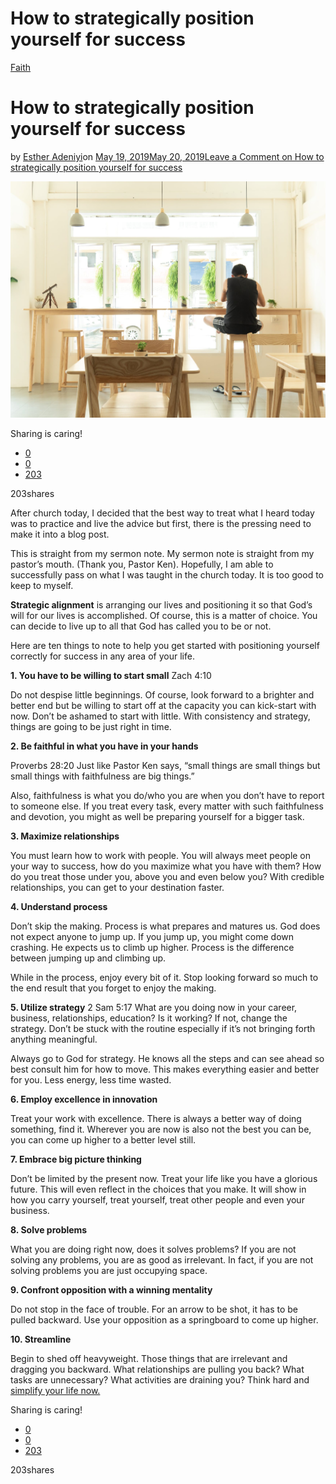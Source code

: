 # How to strategically position yourself for success

[Faith](https://estheradeniyi.com/category/faith/)
# How to strategically position yourself for success

by [Esther Adeniyi](https://estheradeniyi.com/author/esther-adeniyi/)on [May 19, 2019May 20, 2019](https://estheradeniyi.com/how-to-strategically-position-yourself-for-success/)[Leave a Comment on How to strategically position yourself for success](https://estheradeniyi.com/how-to-strategically-position-yourself-for-success/#respond)

![](images\position-yourself-for-success.jpeg)

Sharing is caring!

- [0](https://www.facebook.com/sharer/sharer.php?u=https%3A%2F%2Festheradeniyi.com%2Fhow-to-strategically-position-yourself-for-success%2F&amp;t=How%20to%20strategically%20position%20yourself%20for%20success)
- [0](https://twitter.com/intent/tweet?text=How%20to%20strategically%20position%20yourself%20for%20success&amp;url=https%3A%2F%2Festheradeniyi.com%2Fhow-to-strategically-position-yourself-for-success%2F)
- [203](#)

203shares

After church today, I decided that the best way to treat what I heard today was to practice and live the advice but first, there is the pressing need to make it into a blog post.

This is straight from my sermon note. My sermon note is straight from my pastor&#x2019;s mouth. (Thank you, Pastor Ken). Hopefully, I am able to successfully pass on what I was taught in the church today. It is too good to keep to myself.

**Strategic alignment** is arranging our lives and positioning it so that God&#x2019;s will for our lives is accomplished. Of course, this is a matter of choice. You can decide to live up to all that God has called you to be or not.

Here are ten things to note to help you get started with positioning yourself correctly for success in any area of your life.

**1. You have to be willing to start small**
 Zach 4:10

Do not despise little beginnings. Of course, look forward to a brighter and better end but be willing to start off at the capacity you can kick-start with now. Don&#x2019;t be ashamed to start with little. With consistency and strategy, things are going to be just right in time.

**2. Be faithful in what you have in your hands**

Proverbs 28:20
 Just like Pastor Ken says, &#x201C;small things are small things but small things with faithfulness are big things.&#x201D;

Also, faithfulness is what you do/who you are when you don&#x2019;t have to report to someone else. If you treat every task, every matter with such faithfulness and devotion, you might as well be preparing yourself for a bigger task.

**3. Maximize relationships**

You must learn how to work with people. You will always meet people on your way to success, how do you maximize what you have with them? How do you treat those under you, above you and even below you? With credible relationships, you can get to your destination faster.

**4. Understand process**

Don&#x2019;t skip the making. Process is what prepares and matures us. God does not expect anyone to jump up. If you jump up, you might come down crashing. He expects us to climb up higher. Process is the difference between jumping up and climbing up.

While in the process, enjoy every bit of it. Stop looking forward so much to the end result that you forget to enjoy the making.

**5. Utilize strategy**
 2 Sam 5:17
 What are you doing now in your career, business, relationships, education? Is it working? If not, change the strategy. Don&#x2019;t be stuck with the routine especially if it&#x2019;s not bringing forth anything meaningful.

Always go to God for strategy. He knows all the steps and can see ahead so best consult him for how to move. This makes everything easier and better for you. Less energy, less time wasted.

**6. Employ excellence in innovation**

Treat your work with excellence. There is always a better way of doing something, find it. Wherever you are now is also not the best you can be, you can come up higher to a better level still.

**7. Embrace big picture thinking**

Don&#x2019;t be limited by the present now. Treat your life like you have a glorious future. This will even reflect in the choices that you make. It will show in how you carry yourself, treat yourself, treat other people and even your business.

**8. Solve problems**

What you are doing right now, does it solves problems? If you are not solving any problems, you are as good as irrelevant. In fact, if you are not solving problems you are just occupying space.

**9. Confront opposition with a winning mentality**

Do not stop in the face of trouble. For an arrow to be shot, it has to be pulled backward. Use your opposition as a springboard to come up higher.

**10. Streamline**

Begin to shed off heavyweight. Those things that are irrelevant and dragging you backward. What relationships are pulling you back? What tasks are unnecessary? What activities are draining you? Think hard and [simplify your life now.](https://estheradeniyi.com/simple-ways-to-simplify-your-life/)

Sharing is caring!

- [0](https://www.facebook.com/sharer/sharer.php?u=https%3A%2F%2Festheradeniyi.com%2Fhow-to-strategically-position-yourself-for-success%2F&amp;t=How%20to%20strategically%20position%20yourself%20for%20success)
- [0](https://twitter.com/intent/tweet?text=How%20to%20strategically%20position%20yourself%20for%20success&amp;url=https%3A%2F%2Festheradeniyi.com%2Fhow-to-strategically-position-yourself-for-success%2F)
- [203](#)

203shares